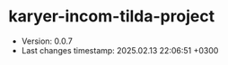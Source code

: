 <!--
@since 2024.10.06, 22:56
@changed 2024.10.06, 22:56
-->

# karyer-incom-tilda-project

- Version: 0.0.7
- Last changes timestamp: 2025.02.13 22:06:51 +0300
